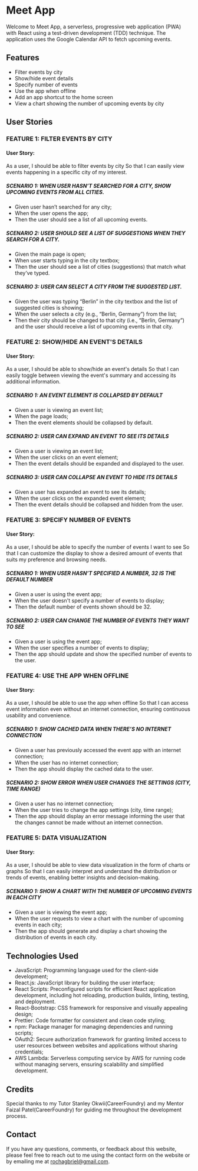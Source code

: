 # Meet App

Welcome to Meet App, a serverless, progressive web application (PWA) with React using a test-driven development (TDD) technique. The application uses the Google Calendar API to fetch upcoming events.

## Features

- Filter events by city
- Show/hide event details
- Specify number of events
- Use the app when offline
- Add an app shortcut to the home screen
- View a chart showing the number of upcoming events by city

## User Stories

### FEATURE 1: FILTER EVENTS BY CITY

#### User Story: 
As a user,
I should be able to filter events by city
So that I can easily view events happening in a specific city of my interest.

##### SCENARIO 1: WHEN USER HASN’T SEARCHED FOR A CITY, SHOW UPCOMING EVENTS FROM ALL CITIES.
- Given user hasn’t searched for any city;
- When the user opens the app;
- Then the user should see a list of all upcoming events.

##### SCENARIO 2: USER SHOULD SEE A LIST OF SUGGESTIONS WHEN THEY SEARCH FOR A CITY.
- Given the main page is open;
- When user starts typing in the city textbox;
- Then the user should see a list of cities (suggestions) that match what they’ve typed.

##### SCENARIO 3: USER CAN SELECT A CITY FROM THE SUGGESTED LIST.
- Given the user was typing “Berlin” in the city textbox
and the list of suggested cities is showing;
- When the user selects a city (e.g., “Berlin, Germany”) from the list;
- Then their city should be changed to that city (i.e., “Berlin, Germany”)
and the user should receive a list of upcoming events in that city.

### FEATURE 2: SHOW/HIDE AN EVENT'S DETAILS

#### User Story: 
As a user, 
I should be able to show/hide an event's details
So that I can easily toggle between viewing the event's summary and accessing its additional information.

##### SCENARIO 1: AN EVENT ELEMENT IS COLLAPSED BY DEFAULT
- Given a user is viewing an event list;
- When the page loads;
- Then the event elements should be collapsed by default.

##### SCENARIO 2: USER CAN EXPAND AN EVENT TO SEE ITS DETAILS
- Given a user is viewing an event list;
- When the user clicks on an event element;
- Then the event details should be expanded and displayed to the user.

##### SCENARIO 3: USER CAN COLLAPSE AN EVENT TO HIDE ITS DETAILS
- Given a user has expanded an event to see its details;
- When the user clicks on the expanded event element;
- Then the event details should be collapsed and hidden from the user.

### FEATURE 3: SPECIFY NUMBER OF EVENTS

#### User Story: 
As a user,
I should be able to specify the number of events I want to see
So that I can customize the display to show a desired amount of events that suits my preference and browsing needs.

##### SCENARIO 1: WHEN USER HASN’T SPECIFIED A NUMBER, 32 IS THE DEFAULT NUMBER
- Given a user is using the event app;
- When the user doesn't specify a number of events to display;
- Then the default number of events shown should be 32.

##### SCENARIO 2: USER CAN CHANGE THE NUMBER OF EVENTS THEY WANT TO SEE
- Given a user is using the event app;
- When the user specifies a number of events to display;
- Then the app should update and show the specified number of events to the user.

### FEATURE 4: USE THE APP WHEN OFFLINE

#### User Story: 
As a user,
I should be able to use the app when offline
So that I can access event information even without an internet connection, ensuring continuous usability and convenience.

##### SCENARIO 1: SHOW CACHED DATA WHEN THERE’S NO INTERNET CONNECTION
- Given a user has previously accessed the event app with an internet connection;
- When the user has no internet connection;
- Then the app should display the cached data to the user.

##### SCENARIO 2: SHOW ERROR WHEN USER CHANGES THE SETTINGS (CITY, TIME RANGE)
- Given a user has no internet connection;
- When the user tries to change the app settings (city, time range);
- Then the app should display an error message informing the user that the changes cannot be made without an internet connection.

### FEATURE 5: DATA VISUALIZATION

#### User Story: 
As a user,
I should be able to view data visualization in the form of charts or graphs
So that I can easily interpret and understand the distribution or trends of events, enabling better insights and decision-making.

##### SCENARIO 1: SHOW A CHART WITH THE NUMBER OF UPCOMING EVENTS IN EACH CITY
- Given a user is viewing the event app;
- When the user requests to view a chart with the number of upcoming events in each city;
- Then the app should generate and display a chart showing the distribution of events in each city.

## Technologies Used

- JavaScript: Programming language used for the client-side development;
- React.js: JavaScript library for building the user interface;
- React Scripts: Preconfigured scripts for efficient React application development, including hot reloading, production builds, linting, testing, and deployment.
- React-Bootstrap: CSS framework for responsive and visually appealing design;
- Prettier: Code formatter for consistent and clean code styling;
- npm: Package manager for managing dependencies and running scripts;
- OAuth2: Secure authorization framework for granting limited access to user resources between websites and applications without sharing credentials;
- AWS Lambda: Serverless computing service by AWS for running code without managing servers, ensuring scalability and simplified development.

## Credits

Special thanks to my Tutor Stanley Okwii(CareerFoundry) and my Mentor Faizal Patel(CareerFoundry) for guiding me throughout the development process.

## Contact

If you have any questions, comments, or feedback about this website, please feel free to reach out to me using the contact form on the website or by emailing me at rochagbriel@gmail.com.